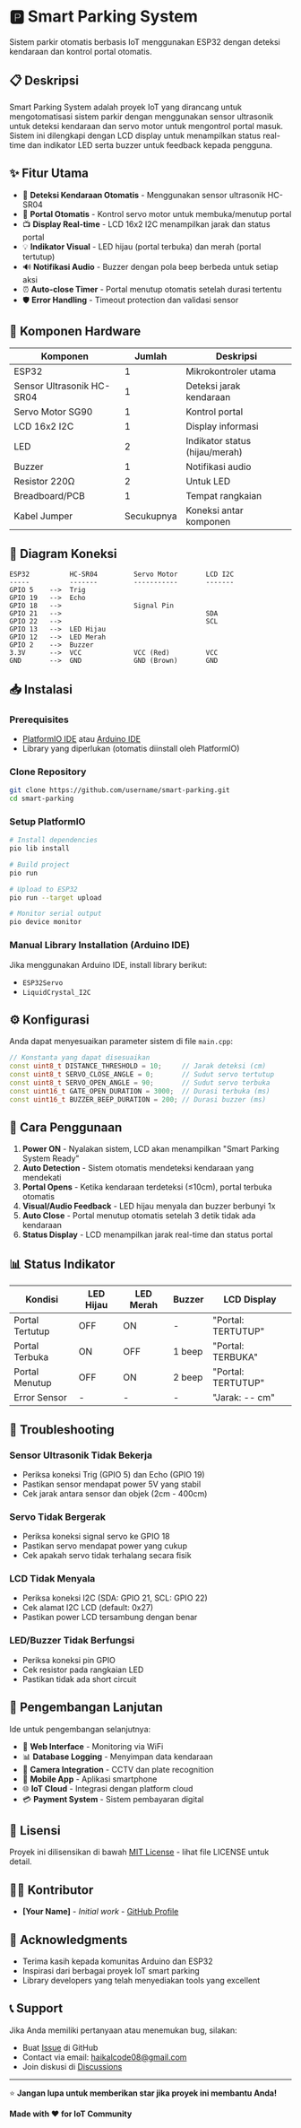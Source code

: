# 🅿️ Smart Parking System

Sistem parkir otomatis berbasis IoT menggunakan ESP32 dengan deteksi kendaraan dan kontrol portal otomatis.

## 📋 Deskripsi

Smart Parking System adalah proyek IoT yang dirancang untuk mengotomatisasi sistem parkir dengan menggunakan sensor ultrasonik untuk deteksi kendaraan dan servo motor untuk mengontrol portal masuk. Sistem ini dilengkapi dengan LCD display untuk menampilkan status real-time dan indikator LED serta buzzer untuk feedback kepada pengguna.

## ✨ Fitur Utama

- 🚗 **Deteksi Kendaraan Otomatis** - Menggunakan sensor ultrasonik HC-SR04
- 🚪 **Portal Otomatis** - Kontrol servo motor untuk membuka/menutup portal
- 📺 **Display Real-time** - LCD 16x2 I2C menampilkan jarak dan status portal
- 💡 **Indikator Visual** - LED hijau (portal terbuka) dan merah (portal tertutup)
- 🔊 **Notifikasi Audio** - Buzzer dengan pola beep berbeda untuk setiap aksi
- ⏰ **Auto-close Timer** - Portal menutup otomatis setelah durasi tertentu
- 🛡️ **Error Handling** - Timeout protection dan validasi sensor

## 🔧 Komponen Hardware

| Komponen | Jumlah | Deskripsi |
|----------|--------|-----------|
| ESP32 | 1 | Mikrokontroler utama |
| Sensor Ultrasonik HC-SR04 | 1 | Deteksi jarak kendaraan |
| Servo Motor SG90 | 1 | Kontrol portal |
| LCD 16x2 I2C | 1 | Display informasi |
| LED | 2 | Indikator status (hijau/merah) |
| Buzzer | 1 | Notifikasi audio |
| Resistor 220Ω | 2 | Untuk LED |
| Breadboard/PCB | 1 | Tempat rangkaian |
| Kabel Jumper | Secukupnya | Koneksi antar komponen |

## 📐 Diagram Koneksi

```
ESP32          HC-SR04         Servo Motor       LCD I2C
-----          -------         -----------       -------
GPIO 5    -->  Trig            
GPIO 19   -->  Echo            
GPIO 18   -->                  Signal Pin
GPIO 21   -->                                    SDA
GPIO 22   -->                                    SCL
GPIO 13   -->  LED Hijau
GPIO 12   -->  LED Merah
GPIO 2    -->  Buzzer
3.3V      -->  VCC             VCC (Red)         VCC
GND       -->  GND             GND (Brown)       GND
```

## 📥 Instalasi

### Prerequisites
- [PlatformIO IDE](https://platformio.org/) atau [Arduino IDE](https://www.arduino.cc/en/software)
- Library yang diperlukan (otomatis diinstall oleh PlatformIO)

### Clone Repository
```bash
git clone https://github.com/username/smart-parking.git
cd smart-parking
```

### Setup PlatformIO
```bash
# Install dependencies
pio lib install

# Build project
pio run

# Upload to ESP32
pio run --target upload

# Monitor serial output
pio device monitor
```

### Manual Library Installation (Arduino IDE)
Jika menggunakan Arduino IDE, install library berikut:
- `ESP32Servo`
- `LiquidCrystal_I2C`

## ⚙️ Konfigurasi

Anda dapat menyesuaikan parameter sistem di file `main.cpp`:

```cpp
// Konstanta yang dapat disesuaikan
const uint8_t DISTANCE_THRESHOLD = 10;     // Jarak deteksi (cm)
const uint8_t SERVO_CLOSE_ANGLE = 0;       // Sudut servo tertutup
const uint8_t SERVO_OPEN_ANGLE = 90;       // Sudut servo terbuka
const uint16_t GATE_OPEN_DURATION = 3000;  // Durasi terbuka (ms)
const uint16_t BUZZER_BEEP_DURATION = 200; // Durasi buzzer (ms)
```

## 🚀 Cara Penggunaan

1. **Power ON** - Nyalakan sistem, LCD akan menampilkan "Smart Parking System Ready"
2. **Auto Detection** - Sistem otomatis mendeteksi kendaraan yang mendekati
3. **Portal Opens** - Ketika kendaraan terdeteksi (≤10cm), portal terbuka otomatis
4. **Visual/Audio Feedback** - LED hijau menyala dan buzzer berbunyi 1x
5. **Auto Close** - Portal menutup otomatis setelah 3 detik tidak ada kendaraan
6. **Status Display** - LCD menampilkan jarak real-time dan status portal

## 📊 Status Indikator

| Kondisi | LED Hijau | LED Merah | Buzzer | LCD Display |
|---------|-----------|-----------|--------|-------------|
| Portal Tertutup | OFF | ON | - | "Portal: TERTUTUP" |
| Portal Terbuka | ON | OFF | 1 beep | "Portal: TERBUKA" |
| Portal Menutup | OFF | ON | 2 beep | "Portal: TERTUTUP" |
| Error Sensor | - | - | - | "Jarak: -- cm" |

## 🐛 Troubleshooting

### Sensor Ultrasonik Tidak Bekerja
- Periksa koneksi Trig (GPIO 5) dan Echo (GPIO 19)
- Pastikan sensor mendapat power 5V yang stabil
- Cek jarak antara sensor dan objek (2cm - 400cm)

### Servo Tidak Bergerak
- Periksa koneksi signal servo ke GPIO 18
- Pastikan servo mendapat power yang cukup
- Cek apakah servo tidak terhalang secara fisik

### LCD Tidak Menyala
- Periksa koneksi I2C (SDA: GPIO 21, SCL: GPIO 22)
- Cek alamat I2C LCD (default: 0x27)
- Pastikan power LCD tersambung dengan benar

### LED/Buzzer Tidak Berfungsi
- Periksa koneksi pin GPIO
- Cek resistor pada rangkaian LED
- Pastikan tidak ada short circuit

## 🔧 Pengembangan Lanjutan

Ide untuk pengembangan selanjutnya:
- 📱 **Web Interface** - Monitoring via WiFi
- 📊 **Database Logging** - Menyimpan data kendaraan
- 🎥 **Camera Integration** - CCTV dan plate recognition
- 📱 **Mobile App** - Aplikasi smartphone
- 🌐 **IoT Cloud** - Integrasi dengan platform cloud
- 💳 **Payment System** - Sistem pembayaran digital

## 📄 Lisensi

Proyek ini dilisensikan di bawah [MIT License](LICENSE) - lihat file LICENSE untuk detail.

## 👨‍💻 Kontributor

- **[Your Name]** - *Initial work* - [GitHub Profile](https://github.com/ghiffa08)

## 🙏 Acknowledgments

- Terima kasih kepada komunitas Arduino dan ESP32
- Inspirasi dari berbagai proyek IoT smart parking
- Library developers yang telah menyediakan tools yang excellent

## 📞 Support

Jika Anda memiliki pertanyaan atau menemukan bug, silakan:
- Buat [Issue](https://github.com/ghiffa08/smart-parking/issues) di GitHub
- Contact via email: haikalcode08@gmail.com
- Join diskusi di [Discussions](https://github.com/ghiffa08/smart-parking/discussions)

---

⭐ **Jangan lupa untuk memberikan star jika proyek ini membantu Anda!**

**Made with ❤️ for IoT Community**
